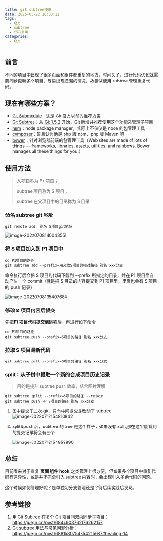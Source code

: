 ```yaml
---
title: git subtree使用
date: 2025-05-22 16:00:12
tags:
  - Git
  - subtree
  - 代码复用
categories:
  - Git
---
```


## 前言

不同的项目中出现了很多页面和组件都重复的地方，时间久了，进行代码优化就需要同步更新多个项目，容易出现遗漏的情况。故尝试使用 subtree 管理重复代码。

## 现在有哪些方案？

- [Git Submodule](https://link.juejin.cn?target=http%3A%2F%2Fgit-scm.com%2Fdocs%2Fgit-submodule)：这是 Git 官方以前的推荐方案
- [Git Subtree](https://link.juejin.cn?target=https%3A%2F%2Fmedium.com%2F%40porteneuve%2Fmastering-git-Subtrees-943d29a798ec)：从 [Git 1.5.2](https://link.juejin.cn?target=http%3A%2F%2Flwn.net%2FArticles%2F235109%2F) 开始，Git 新增并推荐使用这个功能来管理子项目
- [npm](https://link.juejin.cn?target=https%3A%2F%2Fwww.npmjs.com%2F)：node package manager，实际上不仅仅是 node 的包管理工具
- [composer](https://link.juejin.cn?target=https%3A%2F%2Fgetcomposer.org%2F)：暂且认为他是 php 版 npm、php 版 Maven 吧
- [bower](https://link.juejin.cn?target=http%3A%2F%2Fbower.io%2F)：针对浏览器前端的包管理工具（Web sites are made of lots of things — frameworks, libraries, assets, utilities, and rainbows. Bower manages all these things for you.）

## 使用方法

> 父项目称为 Px 项目；
>
> subtree 项目称为 S 项目；
>
> subtree 在父项目中的目录称为 S 目录

### 命名 subtree git 地址

```
git remote add  别名 S项目git地址
```

![image-20220708140043551](https://s2.loli.net/2022/07/08/EVMtos2Hnki8lIa.png)

### 将 S 项目加入到 P1 项目中

```shell
cd P1项目的路径
git subtree add --prefix=用来放S项目的相对路径 别名 xxx分支
```

命令执行后会把 S 项目的代码下载到 --prefix 所指定的目录，并在 P1 项目里自动产生一个 commit（就是把 S 目录的内容提交到 P1 项目里，里面也会有 S 项目的 push 记录）

![image-20220708135407684](https://s2.loli.net/2022/07/08/wCIghSVE1UtabAJ.png)

### 修改 S 项目内容后提交

先把**P1 项目代码提交到远程**后，再进行如下命令

```shell
cd P1项目的路径
git subtree push --prefix=S项目的路径 别名 xxx分支
```

### 拉取 S 项目最新代码

```
git subtree pull --prefix=S项目的路径 别名 xxx分支
```

### split：从子树中提取一个新的合成项目历史记录

> 目的是提升 subtree push 效率，结合图片理解

```
git subtree split --prefix=S项目的路径 --rejoin
git subtree push -P S项目的路径 别名 xxx分支
```

1. 图中提交了三次 git，只有中间提交是改动了 subtree![image-20220712154810842](https://s2.loli.net/2022/07/12/nWOZjaplvLJB2mK.png)

2. split&push 后，subtree 的 tree 是这个样子，如果没有 split,那在这里能看到的提交记录将会有三个

   ![image-20220712154958890](https://s2.loli.net/2022/07/12/hqi5Fj3MaW2y1Ew.png)

## 总结

目前看来对于重复 **页面 组件 hook** 之类管理上很方便，但如果多个项目中重复代码有差异性，或是并不完全引入 subtree 内容时，会出现引入多余代码的问题。

这个时候如何管理好呢？是单独切分支管理还是？待后续实践后发现。

## 参考链接

1. 用 Git Subtree 在多个 Git 项目间双向同步子项目：https://juejin.cn/post/6844903762176262157
1. Git subtree 用法与常见问题分析：https://juejin.cn/post/6881580754854215687#heading-14
